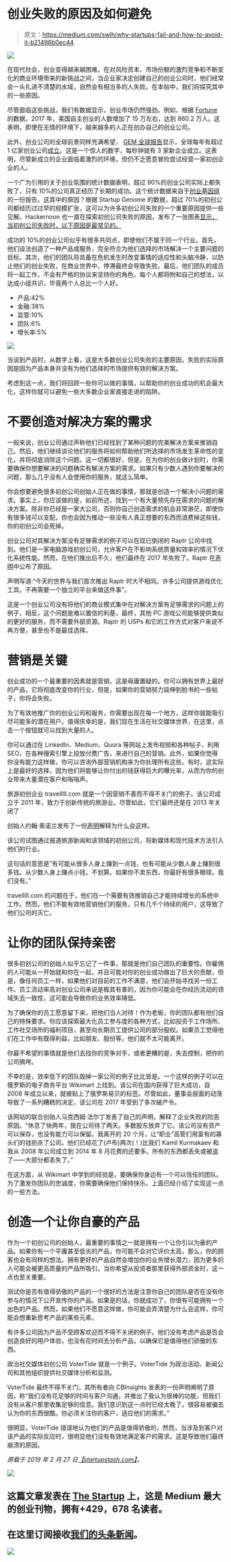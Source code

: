 # 创业失败的原因及如何避免

> 原文：<https://medium.com/swlh/why-startups-fail-and-how-to-avoid-it-b21496b0ec44>

![](img/56b9b58ef0a3c8cc1d83a101127b5b0a.png)

在现代社会，创业变得越来越困难。在对风险资本、市场份额的激烈竞争和不断变化的商业环境带来的新挑战之间，当企业家决定创建自己的创业公司时，他们经常会一头扎进不清楚的水域，自然会有相当多的人失败。在本帖中，我们将探究其中的一些原因。

尽管面临这些挑战，我们有数据显示，创业市场仍然强劲。例如，根据 [Fortune](http://fortune.com/2017/02/22/startups-2017-challenger/) 的数据，2017 年，美国自主创业的人数增加了 15 万左右，达到 860.2 万人。这表明，即使在无情的环境下，越来越多的人正在创办自己的创业公司。

此外，创业公司的全球前景同样充满希望， [GEM 全球报告](https://www.gemconsortium.org/report)显示，全球每年有超过 1 亿家创业公司[成立](https://startupstash.com/category/launching/)。这是一个惊人的数字，每秒钟就有 3 家新企业成立。这表明，尽管新成立的企业面临着激烈的环境，但仍不乏愿意冒险尝试经营一家初创企业的人。

一个广为引用的关于创业氛围的统计数据表明，超过 90%的创业公司实际上都失败了，只有 10%的公司真正经历了长期的成功。这个统计数据来自于[创业基因组](http://innovationfootprints.com/wp-content/uploads/2015/07/startup-genome-report-extra-on-premature-scaling.pdf)的一份报告。这其中的原因？根据 Startup Genome 的数据，超过 70%的初创公司都经历过过早的规模扩张，这可以为许多初创公司失败的一个重要原因提供一些见解。Hackernoon 也一直在探索初创公司失败的原因，发布了一张图表[显示，当初创公司失败时，以下原因是最常见的。](https://hackernoon.com/why-do-startups-fail-a-postmortem-of-256-failed-startups-fb157a16d98b)

成功的 10%的创业公司似乎有很多共同点，即使他们不属于同一个行业。首先，他们设法创造了一种产品或服务，完全符合为他们选择的市场解决一个主要问题的目标。其次，他们的团队将具备在危机发生时改变事情的适应性和头脑冷静，以防止他们的创业失败，在商业世界中，停滞最终会导致失败。最后，他们团队的成员将一起工作，不会有严格的协议来坚持你的角色，每个人都将附和自己的想法，以达成小组共识，毕竟两个人总比一个人好。

*   产品:42%
*   金融:38%
*   监管:10%
*   团队:6%
*   增长率:5%

![](img/0188b7660b212d5f6ccea261d8d73d0b.png)

当谈到产品时，从数字上看，这是大多数创业公司失败的主要原因，失败的实际原因是因为产品本身并没有为他们选择的市场提供有效的解决方案。

考虑到这一点，我们将回顾一些你可以做的事情，以帮助你的创业成功的机会最大化，这样你就可以避免一些大多数企业家直接走进的陷阱。

# 不要创造对解决方案的需求

一般来说，创业公司通过声称他们已经找到了某种问题的完美解决方案来推销自己。然后，他们继续谈论他们的服务将如何帮助他们所选择的市场发生革命性的变化，并将彻底消除这个问题。这一切都很好，但是，在为你的创业做计划时，你需要确保你想要解决的问题确实有解决方案的需求。如果只有少数人遇到你要解决的问题，那么几乎没有人会使用你的服务，就这么简单。

你会想要避免很多初创公司创始人正在做的事情，那就是创造一个解决小问题的需求。事实上，你应该做的是，如前所述，找到一个有大量预先存在需求的问题的解决方案。除非你已经是一家大公司，否则你自己创造需求的机会非常渺茫，即使你有很多钱可以支配，你也会因为推动一些没有人真正想要的东西而浪费掉这些钱，你的初创公司会死掉。

创业公司对其解决方案没有足够需求的例子可以在现已倒闭的 Raptr 公司中找到。他们是一家电脑游戏初创公司，允许客户在不影响系统质量和效率的情况下优化系统性能。然而，在他们推出后不久，他们最终在 2017 年失败了。Raptr 在[声明](https://www.pcgamer.com/uk/raptr-online-game-optimization-and-tracking-service-is-shutting-down/)中公布了原因。

声明写道:“今天的世界与我们首次推出 Raptr 时大不相同。许多公司提供游戏优化工具。不再需要一个独立的平台来做这件事”。

这是一个创业公司没有将他们的商业模式集中在对解决方案有足够需求的问题上的例子，相反，这个问题是难以置信的利基，最终，其他 PC 游戏公司能够提供类似的更好的服务，而不需要外部资源。Raptr 的 USPs 和它的工作方式对客户来说不再方便，甚至也不是最佳选择。

# 营销是关键

创业成功的一个最重要的因素就是营销，这是毋庸置疑的。你可以拥有世界上最好的产品，它将彻底改变你的行业，但是，如果你的营销努力延伸到脸书的一些帖子，你将会失败。

为了有效地推广你的创业公司和服务，你需要出现在每一个地方，这样你就能吸引尽可能多的潜在用户。值得庆幸的是，我们现在生活在社交媒体世界，在这里，点击一个按钮就可以找到大量的人。

你可以通过在 LinkedIn、Medium、Quora 等网站上发布视频和各种帖子，利用 SEO，在各种搜索引擎上投放付费广告，来进行自己的营销。此外，如果你觉得你没有能力这样做，你可以咨询外部营销机构来为你处理所有这些。有时，这实际上是最好的选择，因为他们将能够让你付出的钱获得巨大的曝光率，从而为你的创业带来大量潜在客户和嗡嗡声。

旅游初创企业 travelllll.com 就是一个因营销不善而不得不关门的例子。该公司成立于 2011 年，致力于创新传统的旅游业。尽管如此，它们最终还是在 2013 年关闭了

创始人约翰·奥诺兰发布了一份[声明](https://john.onolan.org/travelllll-post-mortem/)解释为什么会这样。

该公司试图通过报道旅游新闻和该领域的初创公司，将新媒体和现代技术方法引入他们的行业。

这句话的意思是“有可能从很多人身上赚到一点钱，也有可能从少数人身上赚到很多钱。从少数人身上赚点小钱，不划算。如果你不卖东西，你最好有很多眼球。我们没有。”

travelllll.com 的问题在于，他们在一个需要有效推销自己才能持续增长的系统中工作。然而，他们不能有效地营销他们的服务，只有几千个持续的用户，这导致了他们公司的灭亡。

# 让你的团队保持亲密

很多初创公司的创始人似乎忘记了一件事，那就是他们自己团队的重要性。你雇佣的人可能从一开始就和你在一起，并且可能对你的创业成功做出了巨大的贡献，但是，像任何员工一样，如果他们对目前的工作不满意，他们会开始寻找另一份工作。员工流动率高对创业公司来说是极其有害的，因为你可能会在你经历流动的领域失去一致性，这可能会导致你的业务效率降低。

为了确保你的员工愿意留下来，把他们当人对待！作为老板，你的团队都有他们自己的特殊要求。你应该探索最大化员工参与度的各种方式，比如投资于工作场所、工作社交场所的福利项目，甚至向长期员工提供公司的部分股权。如果员工觉得他们在工作中有既得利益，比如朋友、股份等，他们就不太可能离开。

你最不希望的事情就是他们去找你的竞争对手，或者更糟的是，失去控制，把你的公司搞垮。

不幸的是，效率低下的团队毁掉一家公司的例子比比皆是。一个这样的例子可以在俄罗斯的电子商务平台 Wikimart 上找到。该公司在国内获得了巨大成功，自 2008 年成立以来，就被贴上了俄罗斯易贝的标签。尽管如此，董事会层面的动荡导致了一系列糟糕的决定，该公司在 2017 年受到了多次破产令。

该网站的联合创始人马克西姆·法尔丁发表了自己的声明，解释了企业失败的险恶原因。“休息了快两年，我在公司待了两天。多数股东放弃了它。该公司没有资产可以保存，也没有能力可以保留。我离开的 20 个月，让“职业”高管们用富有的寡头们的钱扼杀了公司。他们已经花了(卢布)两次(！)比我们 Kamil Kurmakaev 和我从 2008 年公司成立到 2014 年 8 月花费的还要多。所有的东西都丢失或被盗了——大部分都丢失了。”

在这方面，从 Wikimart 中学到的经验是，要确保你身边有一个可以信任的团队。为了激发你团队的忠诚度，你需要确保他们保持快乐。上面已经介绍了实现这一点的一些方法。

# 创造一个让你自豪的产品

作为一个初创公司的创始人，最重要的事情之一就是拥有一个让你引以为豪的产品。如果你有一个平庸甚至低劣的产品，你可能不会对它评价太高，那么，你的顾客也会有同样的想法。拥有更好的产品自然会增加你的业务增长潜力，因为更多的人可能会被更高质量的产品所吸引。当你希望从投资者那里获得外部资金时，这一点也至关重要。

测试你是否有值得骄傲的产品的一个很好的方法是注意你自己的团队是否在没有你参与的情况下公开宣传你的产品。如果是的话，你就成功了，你很有可能拥有一个出色的产品。然而，如果他们不愿意这样做，你可能会弄清楚为什么会这样，你可能会想重新思考产品的某些元素。

有许多公司因为产品不受顾客欢迎而不得不关闭的例子。他们没有考虑产品是否会创造良好的用户体验，也没有花时间去分析产品，以确保它是值得他们骄傲的东西。

政治社交媒体初创公司 VoterTide 就是一个例子。VoterTide 为政治活动、新闻公司和其他组织提供社交媒体分析和监测。

VoterTide 最终不得不关门，其所有者向 CBInsights 发表的一份声明阐明了原因，称“我们没有花足够的时间与客户沟通，并推出了我认为很棒的功能，但我们没有从客户那里收集足够的信息。我们意识到这一点时已经太晚了。很容易被骗去认为你的东西很酷。你必须关注你的客户，适应他们的需求。”

很明显，VoterTide 错误地认为他们的产品是值得骄傲的，然而，当涉及到客户对该产品的实际反应时，很明显他们没有有效地满足客户的需求。这是导致他们最终崩溃的原因。

*原载于 2019 年 2 月 27 日*[*【startupstash.com】*](https://startupstash.com/why-startups-fail)*。*

[![](img/308a8d84fb9b2fab43d66c117fcc4bb4.png)](https://medium.com/swlh)

## 这篇文章发表在 [The Startup](https://medium.com/swlh) 上，这是 Medium 最大的创业刊物，拥有+429，678 名读者。

## 在这里订阅接收[我们的头条新闻](https://growthsupply.com/the-startup-newsletter/)。

[![](img/b0164736ea17a63403e660de5dedf91a.png)](https://medium.com/swlh)